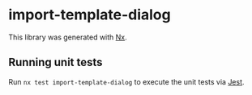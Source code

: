 # import-template-dialog

This library was generated with [Nx](https://nx.dev).

## Running unit tests

Run `nx test import-template-dialog` to execute the unit tests via [Jest](https://jestjs.io).
